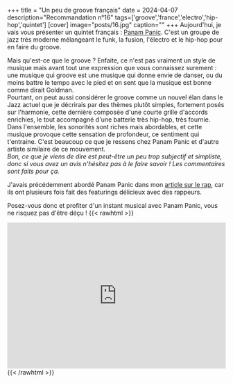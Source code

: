 +++
title = "Un peu de groove français"
date = 2024-04-07
description="Recommandation n°16"
tags=['groove','france','electro','hip-hop','quintet']
[cover]
image="posts/16.jpg"
caption=""
+++
Aujourd'hui, je vais vous présenter un quintet français : [Panam Panic](https://fr.wikipedia.org/wiki/Panam_Panic). C'est un groupe de jazz très moderne mélangeant le funk, la fusion, l'électro et le hip-hop pour en faire du groove.  

Mais qu'est-ce que le groove ? Enfaite, ce n'est pas vraiment un style de musique mais avant tout une expression que vous connaissez surement : une musique qui groove est une musique qui donne envie de danser, ou du moins battre le tempo avec le pied et on sent que la musique est bonne comme dirait Goldman.  
Pourtant, on peut aussi considérer le groove comme un nouvel élan dans le Jazz actuel que je décrirais par des thèmes plutôt simples, fortement posés sur l'harmonie, cette dernière composée d'une courte grille d'accords enrichies, le tout accompagné d'une batterie très hip-hop, très fournie. Dans l'ensemble, les sonorités sont riches mais abordables, et cette musique provoque cette sensation de profondeur, ce sentiment qui t'entraine. C'est beaucoup ce que je ressens chez Panam Panic et d'autre artiste similaire de ce mouvement.  
*Bon, ce que je viens de dire est peut-être un peu trop subjectif et simpliste, donc si vous avez un avis n'hésitez pas à le faire savoir ! Les commentaires sont faits pour ça.*  

J'avais précédemment abordé Panam Panic dans mon [article sur le rap](/posts/9-jazz-rap/), car ils ont plusieurs fois fait des featurings délicieux avec des rappeurs.  

Posez-vous donc et profiter d'un instant musical avec Panam Panic, vous ne risquez pas d'être déçu !
{{< rawhtml >}}
<div style="max-width:100%;"><div style="position:relative;padding-bottom:calc(56.25% + 52px);height: 0;"><iframe style="position:absolute;top:0;left:0;" width="100%" height="100%" src="https://odesli.co/embed/?url=https%3A%2F%2Fartist.link%2Fpanampanic&theme=light" frameborder="0" allowfullscreen sandbox="allow-same-origin allow-scripts allow-presentation allow-popups allow-popups-to-escape-sandbox" allow="clipboard-read; clipboard-write"></iframe></div></div>
{{< /rawhtml >}}